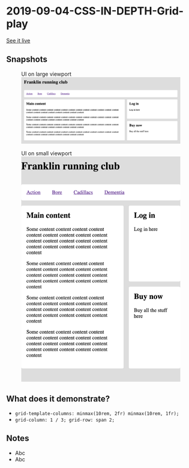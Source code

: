 # 2019-09-04-CSS-IN-DEPTH-Grid-play

[See it live](https://jfhector.github.io/cheat-sheets/code_examples/2019-09-04-CSS-IN-DEPTH-Grid-play/index.html)

## Snapshots

<figure>
  <figcaption>UI on large viewport</figcaption>
  <img src="./snapshots/s01.png">
</figure>

<figure>
  <figcaption>UI on small viewport</figcaption>
  <img src="./snapshots/s02.png">
</figure>

## What does it demonstrate?

* `grid-template-columns: minmax(10rem, 2fr) minmax(10rem, 1fr);`
* `grid-column: 1 / 3; grid-row: span 2;`

## Notes

* Abc
* Abc
